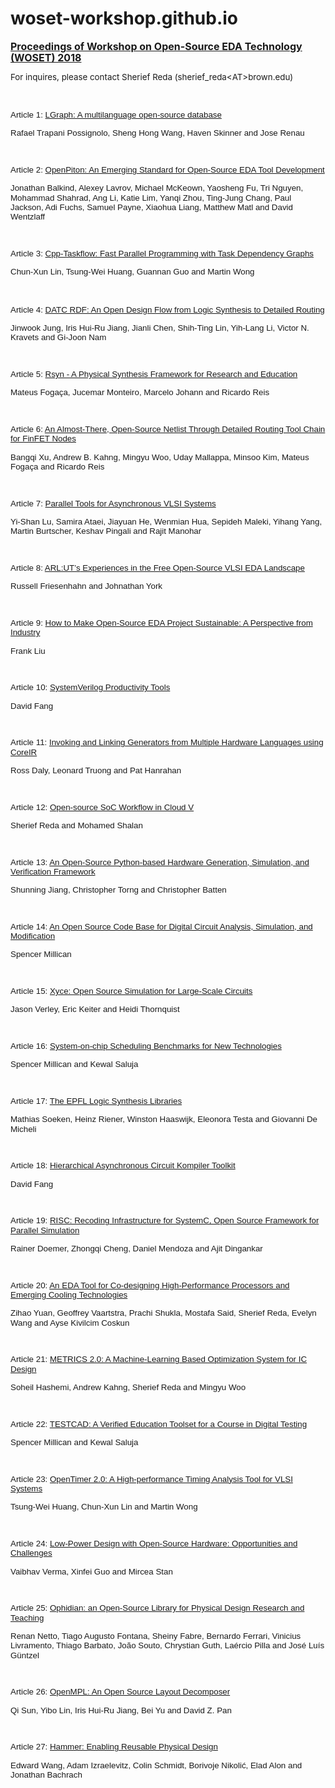 # woset-workshop.github.io
<p class=MsoNormalCxSpFirst><b style='mso-bidi-font-weight:normal'><u><span
lang=EN style='font-size:12.0pt;line-height:115%'>Proceedings of Workshop on
Open-Source EDA Technology (WOSET) 2018<o:p></o:p></span></u></b></p>

<p class=MsoNormalCxSpMiddle><span lang=EN style='font-size:10.0pt;line-height:
115%;mso-bidi-font-weight:bold'>For inquires, please contact Sherief Reda
(sherief_reda&lt;AT&gt;brown.edu)<o:p></o:p></span></p>

<p class=MsoNormalCxSpMiddle><span lang=EN><o:p>&nbsp;</o:p></span></p>

<p class=MsoNormalCxSpMiddle><span lang=EN style='font-size:10.0pt;line-height:
115%;font-family:"Verdana",sans-serif;mso-fareast-font-family:Verdana;
mso-bidi-font-family:Verdana'>Article 1: <a href="PDFs/a1.pdf"><span
style='text-decoration:none;text-underline:none'>LGraph: A multilanguage
open-source database</span></a><o:p></o:p></span></p>

<p class=MsoNormalCxSpMiddle><span lang=EN style='font-size:10.0pt;line-height:
115%;font-family:"Verdana",sans-serif;mso-fareast-font-family:Verdana;
mso-bidi-font-family:Verdana'>Rafael Trapani Possignolo, Sheng Hong Wang, Haven
Skinner and Jose Renau<o:p></o:p></span></p>

<p class=MsoNormalCxSpMiddle><span lang=EN style='font-size:10.0pt;line-height:
115%;font-family:"Verdana",sans-serif;mso-fareast-font-family:Verdana;
mso-bidi-font-family:Verdana'><o:p>&nbsp;</o:p></span></p>

<p class=MsoNormalCxSpMiddle><span lang=EN style='font-size:10.0pt;line-height:
115%;font-family:"Verdana",sans-serif;mso-fareast-font-family:Verdana;
mso-bidi-font-family:Verdana'>Article 2: <a href="PDFs/a2.pdf"><span
style='text-decoration:none;text-underline:none'>OpenPiton: An Emerging
Standard for Open-Source EDA Tool Development</span></a><o:p></o:p></span></p>

<p class=MsoNormalCxSpMiddle><span lang=EN style='font-size:10.0pt;line-height:
115%;font-family:"Verdana",sans-serif;mso-fareast-font-family:Verdana;
mso-bidi-font-family:Verdana'>Jonathan Balkind, Alexey Lavrov, Michael McKeown,
Yaosheng Fu, Tri Nguyen, Mohammad Shahrad, Ang Li, Katie Lim, Yanqi Zhou,
Ting-Jung Chang, Paul Jackson, Adi Fuchs, Samuel Payne, Xiaohua Liang, Matthew
Matl and David Wentzlaff<o:p></o:p></span></p>

<p class=MsoNormalCxSpMiddle><span lang=EN style='font-size:10.0pt;line-height:
115%;font-family:"Verdana",sans-serif;mso-fareast-font-family:Verdana;
mso-bidi-font-family:Verdana'><o:p>&nbsp;</o:p></span></p>

<p class=MsoNormalCxSpMiddle><span lang=EN style='font-size:10.0pt;line-height:
115%;font-family:"Verdana",sans-serif;mso-fareast-font-family:Verdana;
mso-bidi-font-family:Verdana'>Article 3: <a href="PDFs/a3.pdf"><span
style='text-decoration:none;text-underline:none'>Cpp-Taskflow: Fast Parallel
Programming with Task Dependency Graphs</span></a><o:p></o:p></span></p>

<p class=MsoNormalCxSpMiddle><span lang=EN style='font-size:10.0pt;line-height:
115%;font-family:"Verdana",sans-serif;mso-fareast-font-family:Verdana;
mso-bidi-font-family:Verdana'>Chun-Xun Lin, Tsung-Wei Huang, Guannan Guo and
Martin Wong<o:p></o:p></span></p>

<p class=MsoNormalCxSpMiddle><span lang=EN><o:p>&nbsp;</o:p></span></p>

<p class=MsoNormalCxSpMiddle><span lang=EN style='font-size:10.0pt;line-height:
115%;font-family:"Verdana",sans-serif;mso-fareast-font-family:Verdana;
mso-bidi-font-family:Verdana'>Article 4: <a href="PDFs/a4.pdf"><span
style='text-decoration:none;text-underline:none'>DATC RDF: An Open Design Flow
from Logic Synthesis to Detailed Routing</span></a><o:p></o:p></span></p>

<p class=MsoNormalCxSpMiddle><span lang=EN style='font-size:10.0pt;line-height:
115%;font-family:"Verdana",sans-serif;mso-fareast-font-family:Verdana;
mso-bidi-font-family:Verdana'>Jinwook Jung, Iris Hui-Ru Jiang, Jianli Chen,
Shih-Ting Lin, Yih-Lang Li, Victor N. Kravets and Gi-Joon Nam<o:p></o:p></span></p>

<p class=MsoNormalCxSpMiddle><span lang=EN style='font-size:10.0pt;line-height:
115%;font-family:"Verdana",sans-serif;mso-fareast-font-family:Verdana;
mso-bidi-font-family:Verdana'><o:p>&nbsp;</o:p></span></p>

<p class=MsoNormalCxSpMiddle><span lang=EN style='font-size:10.0pt;line-height:
115%;font-family:"Verdana",sans-serif;mso-fareast-font-family:Verdana;
mso-bidi-font-family:Verdana'>Article 5: <a href="PDFs/a5.pdf"><span
style='text-decoration:none;text-underline:none'>Rsyn - A Physical Synthesis
Framework for Research and Education</span></a><o:p></o:p></span></p>

<p class=MsoNormalCxSpMiddle><span lang=EN style='font-size:10.0pt;line-height:
115%;font-family:"Verdana",sans-serif;mso-fareast-font-family:Verdana;
mso-bidi-font-family:Verdana'>Mateus Fogaça, Jucemar Monteiro, Marcelo Johann
and Ricardo Reis<o:p></o:p></span></p>

<p class=MsoNormalCxSpMiddle><span lang=EN style='font-size:10.0pt;line-height:
115%;font-family:"Verdana",sans-serif;mso-fareast-font-family:Verdana;
mso-bidi-font-family:Verdana'><o:p>&nbsp;</o:p></span></p>

<p class=MsoNormalCxSpMiddle><span lang=EN style='font-size:10.0pt;line-height:
115%;font-family:"Verdana",sans-serif;mso-fareast-font-family:Verdana;
mso-bidi-font-family:Verdana'>Article 6: <a href="PDFs/a6.pdf"><span
style='text-decoration:none;text-underline:none'>An Almost-There, Open-Source
Netlist Through Detailed Routing Tool Chain for FinFET Nodes</span></a><o:p></o:p></span></p>

<p class=MsoNormalCxSpMiddle><span lang=EN style='font-size:10.0pt;line-height:
115%;font-family:"Verdana",sans-serif;mso-fareast-font-family:Verdana;
mso-bidi-font-family:Verdana'>Bangqi Xu, Andrew B. Kahng, Mingyu Woo, Uday
Mallappa, Minsoo Kim, Mateus Fogaça and Ricardo Reis<o:p></o:p></span></p>

<p class=MsoNormalCxSpMiddle><span lang=EN style='font-size:10.0pt;line-height:
115%;font-family:"Verdana",sans-serif;mso-fareast-font-family:Verdana;
mso-bidi-font-family:Verdana'><o:p>&nbsp;</o:p></span></p>

<p class=MsoNormalCxSpMiddle><span lang=EN style='font-size:10.0pt;line-height:
115%;font-family:"Verdana",sans-serif;mso-fareast-font-family:Verdana;
mso-bidi-font-family:Verdana'>Article 7: <a href="PDFs/a7.pdf"><span
style='text-decoration:none;text-underline:none'>Parallel Tools for
Asynchronous VLSI Systems</span></a><o:p></o:p></span></p>

<p class=MsoNormalCxSpMiddle><span lang=EN style='font-size:10.0pt;line-height:
115%;font-family:"Verdana",sans-serif;mso-fareast-font-family:Verdana;
mso-bidi-font-family:Verdana'>Yi-Shan Lu, Samira Ataei, Jiayuan He, Wenmian
Hua, Sepideh Maleki, Yihang Yang, Martin Burtscher, Keshav Pingali and Rajit
Manohar<o:p></o:p></span></p>

<p class=MsoNormalCxSpMiddle><span lang=EN style='font-size:10.0pt;line-height:
115%;font-family:"Verdana",sans-serif;mso-fareast-font-family:Verdana;
mso-bidi-font-family:Verdana'><o:p>&nbsp;</o:p></span></p>

<p class=MsoNormalCxSpMiddle><span lang=EN style='font-size:10.0pt;line-height:
115%;font-family:"Verdana",sans-serif;mso-fareast-font-family:Verdana;
mso-bidi-font-family:Verdana'>Article 8: <a href="PDFs/a8.pdf"><span class=GramE><span
style='text-decoration:none;text-underline:none'>ARL:UT’s</span></span><span
style='text-decoration:none;text-underline:none'> Experiences in the Free
Open-Source VLSI EDA Landscape</span></a><o:p></o:p></span></p>

<p class=MsoNormalCxSpMiddle><span lang=EN style='font-size:10.0pt;line-height:
115%;font-family:"Verdana",sans-serif;mso-fareast-font-family:Verdana;
mso-bidi-font-family:Verdana'>Russell Friesenhahn and Johnathan York<o:p></o:p></span></p>

<p class=MsoNormalCxSpMiddle><span lang=EN style='font-size:10.0pt;line-height:
115%;font-family:"Verdana",sans-serif;mso-fareast-font-family:Verdana;
mso-bidi-font-family:Verdana'><o:p>&nbsp;</o:p></span></p>

<p class=MsoNormalCxSpMiddle><span lang=EN style='font-size:10.0pt;line-height:
115%;font-family:"Verdana",sans-serif;mso-fareast-font-family:Verdana;
mso-bidi-font-family:Verdana'>Article 9: <a href="PDFs/a9.pdf"><span
style='text-decoration:none;text-underline:none'>How to Make Open-Source EDA
Project Sustainable: A Perspective from Industry</span></a><o:p></o:p></span></p>

<p class=MsoNormalCxSpMiddle><span lang=EN style='font-size:10.0pt;line-height:
115%;font-family:"Verdana",sans-serif;mso-fareast-font-family:Verdana;
mso-bidi-font-family:Verdana'>Frank Liu<o:p></o:p></span></p>

<p class=MsoNormalCxSpMiddle><span lang=EN style='font-size:10.0pt;line-height:
115%;font-family:"Verdana",sans-serif;mso-fareast-font-family:Verdana;
mso-bidi-font-family:Verdana'><o:p>&nbsp;</o:p></span></p>

<p class=MsoNormalCxSpMiddle><span lang=EN style='font-size:10.0pt;line-height:
115%;font-family:"Verdana",sans-serif;mso-fareast-font-family:Verdana;
mso-bidi-font-family:Verdana'>Article 10: <a href="PDFs/a10.pdf"><span
style='text-decoration:none;text-underline:none'>SystemVerilog Productivity
Tools</span></a><o:p></o:p></span></p>

<p class=MsoNormalCxSpMiddle><span lang=EN style='font-size:10.0pt;line-height:
115%;font-family:"Verdana",sans-serif;mso-fareast-font-family:Verdana;
mso-bidi-font-family:Verdana'>David Fang<o:p></o:p></span></p>

<p class=MsoNormalCxSpMiddle><span lang=EN style='font-size:10.0pt;line-height:
115%;font-family:"Verdana",sans-serif;mso-fareast-font-family:Verdana;
mso-bidi-font-family:Verdana'><o:p>&nbsp;</o:p></span></p>

<p class=MsoNormalCxSpMiddle><span lang=EN style='font-size:10.0pt;line-height:
115%;font-family:"Verdana",sans-serif;mso-fareast-font-family:Verdana;
mso-bidi-font-family:Verdana'>Article 11: <a href="PDFs/a11.pdf"><span
style='text-decoration:none;text-underline:none'>Invoking and Linking
Generators from Multiple Hardware Languages using CoreIR</span></a><o:p></o:p></span></p>

<p class=MsoNormalCxSpMiddle><span lang=EN style='font-size:10.0pt;line-height:
115%;font-family:"Verdana",sans-serif;mso-fareast-font-family:Verdana;
mso-bidi-font-family:Verdana'>Ross Daly, Leonard Truong and Pat Hanrahan<o:p></o:p></span></p>

<p class=MsoNormalCxSpMiddle><span lang=EN style='font-size:10.0pt;line-height:
115%;font-family:"Verdana",sans-serif;mso-fareast-font-family:Verdana;
mso-bidi-font-family:Verdana'><o:p>&nbsp;</o:p></span></p>

<p class=MsoNormalCxSpMiddle><span lang=EN style='font-size:10.0pt;line-height:
115%;font-family:"Verdana",sans-serif;mso-fareast-font-family:Verdana;
mso-bidi-font-family:Verdana'>Article 12: <a href="PDFs/a12.pdf"><span
style='text-decoration:none;text-underline:none'>Open-source SoC Workflow in
Cloud V</span></a><span style='mso-tab-count:1'> </span><o:p></o:p></span></p>

<p class=MsoNormalCxSpMiddle><span lang=EN style='font-size:10.0pt;line-height:
115%;font-family:"Verdana",sans-serif;mso-fareast-font-family:Verdana;
mso-bidi-font-family:Verdana'>Sherief Reda and Mohamed Shalan<o:p></o:p></span></p>

<p class=MsoNormalCxSpMiddle><span lang=EN style='font-size:10.0pt;line-height:
115%;font-family:"Verdana",sans-serif;mso-fareast-font-family:Verdana;
mso-bidi-font-family:Verdana'><o:p>&nbsp;</o:p></span></p>

<p class=MsoNormalCxSpMiddle><span lang=EN style='font-size:10.0pt;line-height:
115%;font-family:"Verdana",sans-serif;mso-fareast-font-family:Verdana;
mso-bidi-font-family:Verdana'>Article 13: <a href="PDFs/a13.pdf"><span
style='text-decoration:none;text-underline:none'>An Open-Source Python-based
Hardware Generation, Simulation, and Verification Framework</span></a><o:p></o:p></span></p>

<p class=MsoNormalCxSpMiddle><span lang=EN style='font-size:10.0pt;line-height:
115%;font-family:"Verdana",sans-serif;mso-fareast-font-family:Verdana;
mso-bidi-font-family:Verdana'>Shunning Jiang, Christopher Torng and Christopher
Batten<o:p></o:p></span></p>

<p class=MsoNormalCxSpMiddle><span lang=EN style='font-size:10.0pt;line-height:
115%;font-family:"Verdana",sans-serif;mso-fareast-font-family:Verdana;
mso-bidi-font-family:Verdana'><o:p>&nbsp;</o:p></span></p>

<p class=MsoNormalCxSpMiddle><span lang=EN style='font-size:10.0pt;line-height:
115%;font-family:"Verdana",sans-serif;mso-fareast-font-family:Verdana;
mso-bidi-font-family:Verdana'>Article 14: <a href="PDFs/a14.pdf"><span
style='text-decoration:none;text-underline:none'>An Open Source Code Base for
Digital Circuit Analysis, Simulation, and Modification</span></a><o:p></o:p></span></p>

<p class=MsoNormalCxSpMiddle><span lang=EN style='font-size:10.0pt;line-height:
115%;font-family:"Verdana",sans-serif;mso-fareast-font-family:Verdana;
mso-bidi-font-family:Verdana'>Spencer Millican<o:p></o:p></span></p>

<p class=MsoNormalCxSpMiddle><span lang=EN style='font-size:10.0pt;line-height:
115%;font-family:"Verdana",sans-serif;mso-fareast-font-family:Verdana;
mso-bidi-font-family:Verdana'><o:p>&nbsp;</o:p></span></p>

<p class=MsoNormalCxSpMiddle><span lang=EN style='font-size:10.0pt;line-height:
115%;font-family:"Verdana",sans-serif;mso-fareast-font-family:Verdana;
mso-bidi-font-family:Verdana'>Article 15: <a href="PDFs/a15.pdf"><span
style='text-decoration:none;text-underline:none'>Xyce: Open Source Simulation
for Large-Scale Circuits</span></a><o:p></o:p></span></p>

<p class=MsoNormalCxSpMiddle><span lang=EN style='font-size:10.0pt;line-height:
115%;font-family:"Verdana",sans-serif;mso-fareast-font-family:Verdana;
mso-bidi-font-family:Verdana'>Jason Verley, Eric Keiter and Heidi Thornquist<o:p></o:p></span></p>

<p class=MsoNormalCxSpMiddle><span lang=EN style='font-size:10.0pt;line-height:
115%;font-family:"Verdana",sans-serif;mso-fareast-font-family:Verdana;
mso-bidi-font-family:Verdana'><o:p>&nbsp;</o:p></span></p>

<p class=MsoNormalCxSpMiddle><span lang=EN style='font-size:10.0pt;line-height:
115%;font-family:"Verdana",sans-serif;mso-fareast-font-family:Verdana;
mso-bidi-font-family:Verdana'>Article 16: <a href="PDFs/a16.pdf"><span
style='text-decoration:none;text-underline:none'>System-on-chip Scheduling
Benchmarks for New Technologies</span></a><o:p></o:p></span></p>

<p class=MsoNormalCxSpMiddle><span lang=EN style='font-size:10.0pt;line-height:
115%;font-family:"Verdana",sans-serif;mso-fareast-font-family:Verdana;
mso-bidi-font-family:Verdana'>Spencer Millican and Kewal Saluja<o:p></o:p></span></p>

<p class=MsoNormalCxSpMiddle><span lang=EN style='font-size:10.0pt;line-height:
115%;font-family:"Verdana",sans-serif;mso-fareast-font-family:Verdana;
mso-bidi-font-family:Verdana'><o:p>&nbsp;</o:p></span></p>

<p class=MsoNormalCxSpMiddle><span lang=EN style='font-size:10.0pt;line-height:
115%;font-family:"Verdana",sans-serif;mso-fareast-font-family:Verdana;
mso-bidi-font-family:Verdana'>Article 17: <a href="PDFs/a17.pdf"><span
style='text-decoration:none;text-underline:none'>The EPFL Logic Synthesis
Libraries</span></a><o:p></o:p></span></p>

<p class=MsoNormalCxSpMiddle><span lang=EN style='font-size:10.0pt;line-height:
115%;font-family:"Verdana",sans-serif;mso-fareast-font-family:Verdana;
mso-bidi-font-family:Verdana'>Mathias Soeken, Heinz Riener, Winston Haaswijk,
Eleonora Testa and Giovanni De Micheli<o:p></o:p></span></p>

<p class=MsoNormalCxSpMiddle><span lang=EN style='font-size:10.0pt;line-height:
115%;font-family:"Verdana",sans-serif;mso-fareast-font-family:Verdana;
mso-bidi-font-family:Verdana'><o:p>&nbsp;</o:p></span></p>

<p class=MsoNormalCxSpMiddle><span lang=EN style='font-size:10.0pt;line-height:
115%;font-family:"Verdana",sans-serif;mso-fareast-font-family:Verdana;
mso-bidi-font-family:Verdana'>Article 18: <a href="PDFs/a18.pdf"><span
style='text-decoration:none;text-underline:none'>Hierarchical Asynchronous
Circuit Kompiler Toolkit</span></a><o:p></o:p></span></p>

<p class=MsoNormalCxSpMiddle><span lang=EN style='font-size:10.0pt;line-height:
115%;font-family:"Verdana",sans-serif;mso-fareast-font-family:Verdana;
mso-bidi-font-family:Verdana'>David Fang<o:p></o:p></span></p>

<p class=MsoNormalCxSpMiddle><span lang=EN style='font-size:10.0pt;line-height:
115%;font-family:"Verdana",sans-serif;mso-fareast-font-family:Verdana;
mso-bidi-font-family:Verdana'><o:p>&nbsp;</o:p></span></p>

<p class=MsoNormalCxSpMiddle><span lang=EN style='font-size:10.0pt;line-height:
115%;font-family:"Verdana",sans-serif;mso-fareast-font-family:Verdana;
mso-bidi-font-family:Verdana'>Article 19: <a href="PDFs/a19.pdf"><span
style='text-decoration:none;text-underline:none'>RISC: Recoding Infrastructure
for SystemC, Open Source Framework for Parallel Simulation</span></a><o:p></o:p></span></p>

<p class=MsoNormalCxSpMiddle><span lang=EN style='font-size:10.0pt;line-height:
115%;font-family:"Verdana",sans-serif;mso-fareast-font-family:Verdana;
mso-bidi-font-family:Verdana'>Rainer Doemer, Zhongqi Cheng, Daniel Mendoza and
Ajit Dingankar<o:p></o:p></span></p>

<p class=MsoNormalCxSpMiddle><span lang=EN style='font-size:10.0pt;line-height:
115%;font-family:"Verdana",sans-serif;mso-fareast-font-family:Verdana;
mso-bidi-font-family:Verdana'><o:p>&nbsp;</o:p></span></p>

<p class=MsoNormalCxSpMiddle><span lang=EN style='font-size:10.0pt;line-height:
115%;font-family:"Verdana",sans-serif;mso-fareast-font-family:Verdana;
mso-bidi-font-family:Verdana'>Article 20: <a href="PDFs/a20.pdf"><span
style='text-decoration:none;text-underline:none'>An EDA Tool for Co-designing
High-Performance Processors and Emerging Cooling Technologies</span></a><o:p></o:p></span></p>

<p class=MsoNormalCxSpMiddle><span lang=EN style='font-size:10.0pt;line-height:
115%;font-family:"Verdana",sans-serif;mso-fareast-font-family:Verdana;
mso-bidi-font-family:Verdana'>Zihao Yuan, Geoffrey Vaartstra, Prachi Shukla,
Mostafa Said, Sherief Reda, Evelyn Wang and Ayse Kivilcim Coskun<o:p></o:p></span></p>

<p class=MsoNormalCxSpMiddle><span lang=EN style='font-size:10.0pt;line-height:
115%;font-family:"Verdana",sans-serif;mso-fareast-font-family:Verdana;
mso-bidi-font-family:Verdana'><o:p>&nbsp;</o:p></span></p>

<p class=MsoNormalCxSpMiddle><span lang=EN style='font-size:10.0pt;line-height:
115%;font-family:"Verdana",sans-serif;mso-fareast-font-family:Verdana;
mso-bidi-font-family:Verdana'>Article 21: <a href="PDFs/a21.pdf"><span
style='text-decoration:none;text-underline:none'>METRICS 2.0: A
Machine-Learning Based Optimization System for IC Design</span></a><o:p></o:p></span></p>

<p class=MsoNormalCxSpMiddle><span lang=EN style='font-size:10.0pt;line-height:
115%;font-family:"Verdana",sans-serif;mso-fareast-font-family:Verdana;
mso-bidi-font-family:Verdana'>Soheil Hashemi, Andrew Kahng, Sherief Reda and
Mingyu Woo<o:p></o:p></span></p>

<p class=MsoNormalCxSpMiddle><span lang=EN style='font-size:10.0pt;line-height:
115%;font-family:"Verdana",sans-serif;mso-fareast-font-family:Verdana;
mso-bidi-font-family:Verdana'><o:p>&nbsp;</o:p></span></p>

<p class=MsoNormalCxSpMiddle><span lang=EN style='font-size:10.0pt;line-height:
115%;font-family:"Verdana",sans-serif;mso-fareast-font-family:Verdana;
mso-bidi-font-family:Verdana'>Article 22: <a href="PDFs/a22.pdf"><span
style='text-decoration:none;text-underline:none'>TESTCAD: A Verified Education
Toolset for a Course in Digital Testing</span></a><o:p></o:p></span></p>

<p class=MsoNormalCxSpMiddle><span lang=EN style='font-size:10.0pt;line-height:
115%;font-family:"Verdana",sans-serif;mso-fareast-font-family:Verdana;
mso-bidi-font-family:Verdana'>Spencer Millican and Kewal Saluja<o:p></o:p></span></p>

<p class=MsoNormalCxSpMiddle><span lang=EN style='font-size:10.0pt;line-height:
115%;font-family:"Verdana",sans-serif;mso-fareast-font-family:Verdana;
mso-bidi-font-family:Verdana'><o:p>&nbsp;</o:p></span></p>

<p class=MsoNormalCxSpMiddle><span lang=EN style='font-size:10.0pt;line-height:
115%;font-family:"Verdana",sans-serif;mso-fareast-font-family:Verdana;
mso-bidi-font-family:Verdana'>Article 23: <a href="PDFs/a23.pdf"><span
style='text-decoration:none;text-underline:none'>OpenTimer 2.0: A
High-performance Timing Analysis Tool for VLSI Systems</span></a><o:p></o:p></span></p>

<p class=MsoNormalCxSpMiddle><span lang=EN style='font-size:10.0pt;line-height:
115%;font-family:"Verdana",sans-serif;mso-fareast-font-family:Verdana;
mso-bidi-font-family:Verdana'>Tsung-Wei Huang, Chun-Xun Lin and Martin Wong<o:p></o:p></span></p>

<p class=MsoNormalCxSpMiddle><span lang=EN style='font-size:10.0pt;line-height:
115%;font-family:"Verdana",sans-serif;mso-fareast-font-family:Verdana;
mso-bidi-font-family:Verdana'><o:p>&nbsp;</o:p></span></p>

<p class=MsoNormalCxSpMiddle><span lang=EN style='font-size:10.0pt;line-height:
115%;font-family:"Verdana",sans-serif;mso-fareast-font-family:Verdana;
mso-bidi-font-family:Verdana'>Article 24: <a href="PDFs/a24.pdf"><span
style='text-decoration:none;text-underline:none'>Low-Power Design with
Open-Source Hardware: Opportunities and Challenges</span></a><o:p></o:p></span></p>

<p class=MsoNormalCxSpMiddle><span lang=EN style='font-size:10.0pt;line-height:
115%;font-family:"Verdana",sans-serif;mso-fareast-font-family:Verdana;
mso-bidi-font-family:Verdana'>Vaibhav Verma, Xinfei Guo and Mircea Stan<o:p></o:p></span></p>

<p class=MsoNormalCxSpMiddle><span lang=EN style='font-size:10.0pt;line-height:
115%;font-family:"Verdana",sans-serif;mso-fareast-font-family:Verdana;
mso-bidi-font-family:Verdana'><o:p>&nbsp;</o:p></span></p>

<p class=MsoNormalCxSpMiddle><span lang=EN style='font-size:10.0pt;line-height:
115%;font-family:"Verdana",sans-serif;mso-fareast-font-family:Verdana;
mso-bidi-font-family:Verdana'>Article 25: <a href="PDFs/a25.pdf"><span
style='text-decoration:none;text-underline:none'>Ophidian: <span class=GramE>an</span>
Open-Source Library for Physical Design Research and Teaching</span></a><o:p></o:p></span></p>

<p class=MsoNormalCxSpMiddle><span lang=EN style='font-size:10.0pt;line-height:
115%;font-family:"Verdana",sans-serif;mso-fareast-font-family:Verdana;
mso-bidi-font-family:Verdana'>Renan Netto, Tiago Augusto Fontana, Sheiny Fabre,
Bernardo Ferrari, Vinicius Livramento, Thiago Barbato, João Souto, Chrystian
Guth, Laércio Pilla and José Luís Güntzel<o:p></o:p></span></p>

<p class=MsoNormalCxSpMiddle><span lang=EN style='font-size:10.0pt;line-height:
115%;font-family:"Verdana",sans-serif;mso-fareast-font-family:Verdana;
mso-bidi-font-family:Verdana'><o:p>&nbsp;</o:p></span></p>

<p class=MsoNormalCxSpMiddle><span lang=EN style='font-size:10.0pt;line-height:
115%;font-family:"Verdana",sans-serif;mso-fareast-font-family:Verdana;
mso-bidi-font-family:Verdana'>Article 26: <a href="PDFs/a26.pdf"><span
style='text-decoration:none;text-underline:none'>OpenMPL: An Open Source Layout
Decomposer</span></a><o:p></o:p></span></p>

<p class=MsoNormalCxSpMiddle><span lang=EN style='font-size:10.0pt;line-height:
115%;font-family:"Verdana",sans-serif;mso-fareast-font-family:Verdana;
mso-bidi-font-family:Verdana'>Qi Sun, Yibo Lin, Iris Hui-Ru Jiang, Bei Yu and
David Z. Pan<o:p></o:p></span></p>

<p class=MsoNormalCxSpMiddle><span lang=EN style='font-size:10.0pt;line-height:
115%;font-family:"Verdana",sans-serif;mso-fareast-font-family:Verdana;
mso-bidi-font-family:Verdana'><o:p>&nbsp;</o:p></span></p>

<p class=MsoNormalCxSpMiddle><span lang=EN style='font-size:10.0pt;line-height:
115%;font-family:"Verdana",sans-serif;mso-fareast-font-family:Verdana;
mso-bidi-font-family:Verdana'>Article 27: <a href="PDFs/a27.pdf"><span
style='text-decoration:none;text-underline:none'>Hammer: Enabling Reusable Physical
Design</span></a><o:p></o:p></span></p>

<p class=MsoNormalCxSpMiddle><span lang=EN style='font-size:10.0pt;line-height:
115%;font-family:"Verdana",sans-serif;mso-fareast-font-family:Verdana;
mso-bidi-font-family:Verdana'>Edward Wang, Adam Izraelevitz, Colin Schmidt,
Borivoje Nikolić, Elad Alon and Jonathan Bachrach<o:p></o:p></span></p>

<p class=MsoNormalCxSpMiddle><b style='mso-bidi-font-weight:normal'><span
lang=EN style='font-size:12.0pt;line-height:115%;font-family:"Verdana",sans-serif;
mso-fareast-font-family:Verdana;mso-bidi-font-family:Verdana'><o:p>&nbsp;</o:p></span></b></p>


